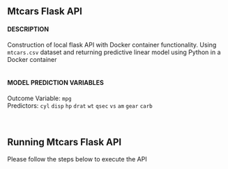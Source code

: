 ## Mtcars Flask API

#### DESCRIPTION
Construction of local flask API with Docker container functionality. Using `mtcars.csv` dataset and returning predictive linear model using Python in a Docker container  
<br/>

#### MODEL PREDICTION VARIABLES
Outcome Variable: `mpg`  
Predictors: `cyl` `disp` `hp` `drat` `wt` `qsec` `vs` `am` `gear` `carb`  
<br/> 
<br/>

## Running Mtcars Flask API
Please follow the steps below to execute the API
